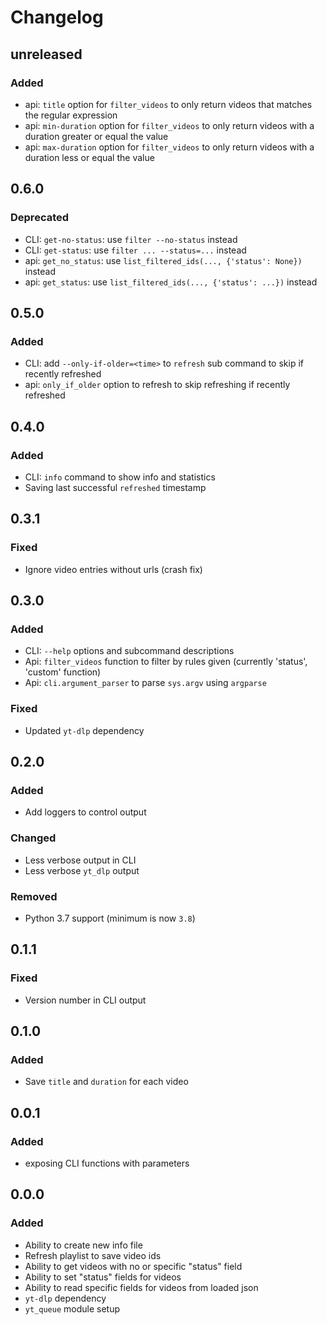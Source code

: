 # Changelog

## unreleased

### Added

- api: `title` option for `filter_videos` to only return videos that matches the regular expression
- api: `min-duration` option for `filter_videos` to only return videos with a duration greater or equal the value
- api: `max-duration` option for `filter_videos` to only return videos with a duration less or equal the value

## 0.6.0

### Deprecated

- CLI: `get-no-status`: use `filter --no-status` instead
- CLI: `get-status`: use `filter ... --status=...` instead
- api: `get_no_status`: use `list_filtered_ids(..., {'status': None})` instead
- api: `get_status`: use `list_filtered_ids(..., {'status': ...})` instead

## 0.5.0

### Added

- CLI: add `--only-if-older=<time>` to `refresh` sub command to skip if recently refreshed
- api: `only_if_older` option to refresh to skip refreshing if recently refreshed

## 0.4.0

### Added

- CLI: `info` command to show info and statistics
- Saving last successful `refreshed` timestamp

## 0.3.1

### Fixed

- Ignore video entries without urls (crash fix)

## 0.3.0

### Added

- CLI: `--help` options and subcommand descriptions
- Api: `filter_videos` function to filter by rules given (currently 'status', 'custom' function)
- Api: `cli.argument_parser` to parse `sys.argv` using `argparse`

### Fixed

- Updated `yt-dlp` dependency

## 0.2.0

### Added

- Add loggers to control output

### Changed

- Less verbose output in CLI
- Less verbose `yt_dlp` output

### Removed

- Python 3.7 support (minimum is now `3.8`)

## 0.1.1

### Fixed

- Version number in CLI output

## 0.1.0

### Added

- Save `title` and `duration` for each video

## 0.0.1

### Added

- exposing CLI functions with parameters

## 0.0.0

### Added

- Ability to create new info file
- Refresh playlist to save video ids
- Ability to get videos with no or specific "status" field
- Ability to set "status" fields for videos
- Ability to read specific fields for videos from loaded json
- `yt-dlp` dependency
- `yt_queue` module setup

